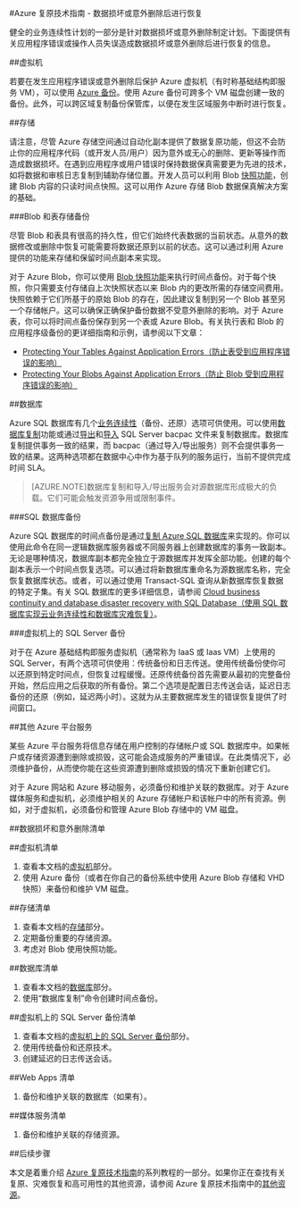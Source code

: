 <!-- Remove storage-backup-and-recovery -->
<properties
   pageTitle="有关在数据损坏或意外删除后进行恢复的复原技术指南 | Azure"
   description="本文可帮助你了解如何在发生数据损坏或数据意外删除后进行恢复，设计有复原能力、高度可用、容错的应用程序，以及针对灾难恢复进行规划"
   services=""
   documentationCenter="na"
   authors="adamglick"
   manager="hongfeig"
   editor=""/>

<tags
   ms.service="resiliency"
   ms.date="05/13/2016"
   wacn.date="07/04/2016"/>

#Azure 复原技术指南 - 数据损坏或意外删除后进行恢复

健全的业务连续性计划的一部分是针对数据损坏或意外删除制定计划。下面提供有关应用程序错误或操作人员失误造成数据损坏或意外删除后进行恢复的信息。

<a id="virtual-machines"></a>
##虚拟机

若要在发生应用程序错误或意外删除后保护 Azure 虚拟机（有时称基础结构即服务 VM），可以使用 [Azure 备份](/services/backup/)。使用 Azure 备份可跨多个 VM 磁盘创建一致的备份。此外，可以跨区域复制备份保管库，以便在发生区域服务中断时进行恢复。

<a id="storage"></a>
##存储

请注意，尽管 Azure 存储空间通过自动化副本提供了数据复原功能，但这不会防止你的应用程序代码（或开发人员/用户）因为意外或无心的删除、更新等操作而造成数据损坏。在遇到应用程序或用户错误时保持数据保真需要更为先进的技术，如将数据和审核日志复制到辅助存储位置。开发人员可以利用 Blob [快照功能](https://msdn.microsoft.com/zh-cn/library/azure/ee691971.aspx)，创建 Blob 内容的只读时间点快照。这可以用作 Azure 存储 Blob 数据保真解决方案的基础。

###Blob 和表存储备份

尽管 Blob 和表具有很高的持久性，但它们始终代表数据的当前状态。从意外的数据修改或删除中恢复可能需要将数据还原到以前的状态。这可以通过利用 Azure 提供的功能来存储和保留时间点副本来实现。

对于 Azure Blob，你可以使用 [Blob 快照功能](https://msdn.microsoft.com/zh-cn/library/ee691971.aspx)来执行时间点备份。对于每个快照，你只需要支付存储自上次快照状态以来 Blob 内的更改所需的存储空间费用。快照依赖于它们所基于的原始 Blob 的存在，因此建议复制到另一个 Blob 甚至另一个存储帐户。这可以确保正确保护备份数据不受意外删除的影响。对于 Azure 表，你可以将时间点备份保存到另一个表或 Azure Blob。有关执行表和 Blob 的应用程序级备份的更详细指南和示例，请参阅以下文章：

  * [Protecting Your Tables Against Application Errors（防止表受到应用程序错误的影响）](https://blogs.msdn.microsoft.com/windowsazurestorage/2010/05/03/protecting-your-tables-against-application-errors/)
  * [Protecting Your Blobs Against Application Errors（防止 Blob 受到应用程序错误的影响）](https://blogs.msdn.microsoft.com/windowsazurestorage/2010/04/29/protecting-your-blobs-against-application-errors/)

<a id="database"></a>
##数据库

Azure SQL 数据库有几个[业务连续性](/documentation/articles/sql-database-business-continuity/)（备份、还原）选项可供使用。可以使用[数据库复制](/documentation/articles/sql-database-copy/)功能或通过[导出](/documentation/articles/sql-database-export/)和[导入](https://msdn.microsoft.com/zh-cn/library/hh710052.aspx) SQL Server bacpac 文件来复制数据库。数据库复制提供事务一致的结果，而 bacpac（通过导入/导出服务）则不会提供事务一致的结果。这两种选项都在数据中心中作为基于队列的服务运行，当前不提供完成时间 SLA。

>[AZURE.NOTE]数据库复制和导入/导出服务会对源数据库形成极大的负载。它们可能会触发资源争用或限制事件。

###SQL 数据库备份

Azure SQL 数据库的时间点备份是通过[复制 Azure SQL 数据库](/documentation/articles/sql-database-copy/)来实现的。你可以使用此命令在同一逻辑数据库服务器或不同服务器上创建数据库的事务一致副本。无论是哪种情况，数据库副本都完全独立于源数据库并发挥全部功能。创建的每个副本表示一个时间点恢复选项。可以通过将新数据库重命名为源数据库名称，完全恢复数据库状态。或者，可以通过使用 Transact-SQL 查询从新数据库恢复数据的特定子集。有关 SQL 数据库的更多详细信息，请参阅 [Cloud business continuity and database disaster recovery with SQL Database（使用 SQL 数据库实现云业务连续性和数据库灾难恢复）](/documentation/articles/sql-database-business-continuity/)。

<a id="sql-server-on-virtual-machines-backup"></a>
###虚拟机上的 SQL Server 备份

对于在 Azure 基础结构即服务虚拟机（通常称为 IaaS 或 Iaas VM）上使用的 SQL Server，有两个选项可供使用：传统备份和日志传送。使用传统备份使你可以还原到特定时间点，但恢复过程缓慢。还原传统备份首先需要从最初的完整备份开始，然后应用之后获取的所有备份。第二个选项是配置日志传送会话，延迟日志备份的还原（例如，延迟两小时）。这就为从主要数据库发生的错误恢复提供了时间窗口。

##其他 Azure 平台服务

某些 Azure 平台服务将信息存储在用户控制的存储帐户或 SQL 数据库中。如果帐户或存储资源遭到删除或损毁，这可能会造成服务的严重错误。在此类情况下，必须维护备份，从而使你能在这些资源遭到删除或损毁的情况下重新创建它们。

对于 Azure 网站和 Azure 移动服务，必须备份和维护关联的数据库。对于 Azure 媒体服务和虚拟机，必须维护相关的 Azure 存储帐户和该帐户中的所有资源。例如，对于虚拟机，必须备份和管理 Azure Blob 存储中的 VM 磁盘。

##数据损坏和意外删除清单

##虚拟机清单
  1. 查看本文档的[虚拟机](#virtual-machines)部分。
  2. 使用 Azure 备份（或者在你自己的备份系统中使用 Azure Blob 存储和 VHD 快照）来备份和维护 VM 磁盘。

##存储清单
  1. 查看本文档的[存储](#storage)部分。
  2. 定期备份重要的存储资源。
  3. 考虑对 Blob 使用快照功能。

##数据库清单
  1. 查看本文档的[数据库](#database)部分。
  2. 使用“数据库复制”命令创建时间点备份。

##虚拟机上的 SQL Server 备份清单
  1. 查看本文档的[虚拟机上的 SQL Server 备份](#sql-server-on-virtual-machines-backup)部分。
  2. 使用传统备份和还原技术。
  3. 创建延迟的日志传送会话。

##Web Apps 清单
  1. 备份和维护关联的数据库（如果有）。

##媒体服务清单
  1. 备份和维护关联的存储资源。

<!-- ##详细信息

有关 Azure 中的备份和还原功能的详细信息，请参阅 [Storage, backup and recovery scenarios（存储、备份和恢复方案）](/documentation/scenarios/storage-backup-recovery/)。 -->

##后续步骤

本文是着重介绍 [Azure 复原技术指南](/documentation/articles/resiliency-technical-guidance/)的系列教程的一部分。如果你正在查找有关复原、灾难恢复和高可用性的其他资源，请参阅 Azure 复原技术指南中的[其他资源](/documentation/articles/resiliency-technical-guidance/#additional-resources)。

<!---HONumber=Mooncake_0627_2016-->